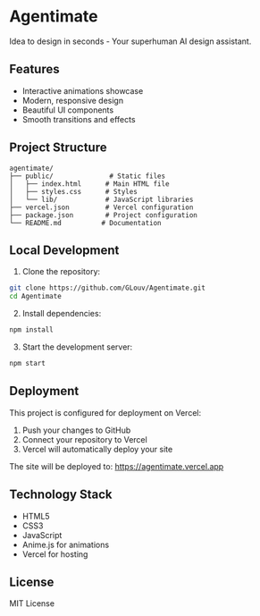 # Agentimate

Idea to design in seconds - Your superhuman AI design assistant.

## Features

- Interactive animations showcase
- Modern, responsive design
- Beautiful UI components
- Smooth transitions and effects

## Project Structure

```
agentimate/
├── public/              # Static files
│   ├── index.html      # Main HTML file
│   ├── styles.css      # Styles
│   └── lib/            # JavaScript libraries
├── vercel.json         # Vercel configuration
├── package.json        # Project configuration
└── README.md          # Documentation
```

## Local Development

1. Clone the repository:
```bash
git clone https://github.com/GLouv/Agentimate.git
cd Agentimate
```

2. Install dependencies:
```bash
npm install
```

3. Start the development server:
```bash
npm start
```

## Deployment

This project is configured for deployment on Vercel:

1. Push your changes to GitHub
2. Connect your repository to Vercel
3. Vercel will automatically deploy your site

The site will be deployed to: https://agentimate.vercel.app

## Technology Stack

- HTML5
- CSS3
- JavaScript
- Anime.js for animations
- Vercel for hosting

## License

MIT License

